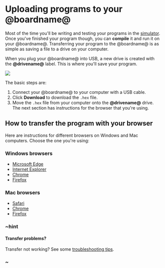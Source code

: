 # Uploading programs to your @boardname@

Most of the time you'll be writing and testing your programs in the [simulator](/device/simulator). Once you've finished your program though, you can **compile** it and run it on your @boardname@. Transferring your program to the @boardname@ is as simple as saving a file to a drive on your computer.

When you plug your @boardname@ into USB, a new drive is created with the **@drivename@** label. This is where you'll save your program.

![](/static/mb/device/usb-thin.jpg)

The basic steps are:

1. Connect your @boardname@ to your computer with a USB cable.
2. Click **Download** to download the `.hex` file.
3. Move the `.hex` file from your computer onto the **@drivename@** drive. The next section has instructions for the browser that you're using.

## How to transfer the program with your browser

Here are instructions for different browsers on Windows and Mac computers. Choose the one you're using:

### Windows browsers

* [Microsoft Edge](/device/usb/windows-edge)
* [Internet Explorer](/device/usb/windows-ie)
* [Chrome](/device/usb/windows-chrome)
* [Firefox](/device/usb/windows-firefox)

### Mac browsers

* [Safari](/device/usb/mac-safari)
* [Chrome](/device/usb/mac-chrome)
* [Firefox](/device/usb/mac-firefox)

### ~hint

#### Transfer problems?

Transfer not working? See some [troubleshooting tips](/device/usb/troubleshoot).

### ~
